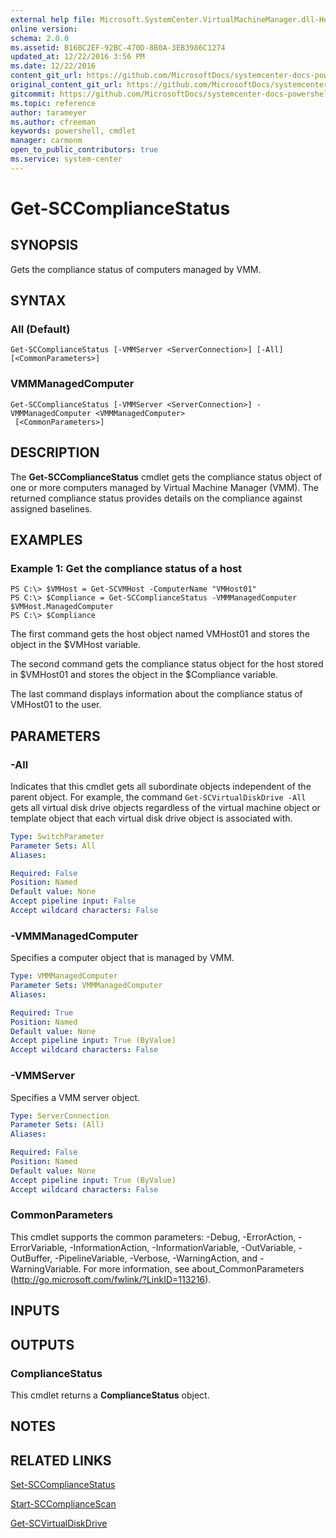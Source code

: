 ```yaml
---
external help file: Microsoft.SystemCenter.VirtualMachineManager.dll-Help.xml
online version: 
schema: 2.0.0
ms.assetid: B16BC2EF-92BC-470D-8B0A-3EB3986C1274
updated_at: 12/22/2016 3:56 PM
ms.date: 12/22/2016
content_git_url: https://github.com/MicrosoftDocs/systemcenter-docs-powershell/blob/master/systemcenter-cmdlets/SystemCenter2016/VirtualMachineManager/vlatest/Get-SCComplianceStatus.md
original_content_git_url: https://github.com/MicrosoftDocs/systemcenter-docs-powershell/blob/master/systemcenter-cmdlets/SystemCenter2016/VirtualMachineManager/vlatest/Get-SCComplianceStatus.md
gitcommit: https://github.com/MicrosoftDocs/systemcenter-docs-powershell/blob/96e5647587661652225fbdd2c797cd4d59d542bc/systemcenter-cmdlets/SystemCenter2016/VirtualMachineManager/vlatest/Get-SCComplianceStatus.md
ms.topic: reference
author: tarameyer
ms.author: cfreeman
keywords: powershell, cmdlet
manager: carmonm
open_to_public_contributors: true
ms.service: system-center
---
```


# Get-SCComplianceStatus

## SYNOPSIS
Gets the compliance status of computers managed by VMM.

## SYNTAX

### All (Default)
```
Get-SCComplianceStatus [-VMMServer <ServerConnection>] [-All] [<CommonParameters>]
```

### VMMManagedComputer
```
Get-SCComplianceStatus [-VMMServer <ServerConnection>] -VMMManagedComputer <VMMManagedComputer>
 [<CommonParameters>]
```

## DESCRIPTION
The **Get-SCComplianceStatus** cmdlet gets the compliance status object of one or more computers managed by Virtual Machine Manager (VMM).
The returned compliance status provides details on the compliance against assigned baselines.

## EXAMPLES

### Example 1: Get the compliance status of a host
```
PS C:\> $VMHost = Get-SCVMHost -ComputerName "VMHost01"
PS C:\> $Compliance = Get-SCComplianceStatus -VMMManagedComputer $VMHost.ManagedComputer
PS C:\> $Compliance
```

The first command gets the host object named VMHost01 and stores the object in the $VMHost variable.

The second command gets the compliance status object for the host stored in $VMHost01 and stores the object in the $Compliance variable.

The last command displays information about the compliance status of VMHost01 to the user.

## PARAMETERS

### -All
Indicates that this cmdlet gets all subordinate objects independent of the parent object.
For example, the command `Get-SCVirtualDiskDrive -All` gets all virtual disk drive objects regardless of the virtual machine object or template object that each virtual disk drive object is associated with.

```yaml
Type: SwitchParameter
Parameter Sets: All
Aliases: 

Required: False
Position: Named
Default value: None
Accept pipeline input: False
Accept wildcard characters: False
```

### -VMMManagedComputer
Specifies a computer object that is managed by VMM.

```yaml
Type: VMMManagedComputer
Parameter Sets: VMMManagedComputer
Aliases: 

Required: True
Position: Named
Default value: None
Accept pipeline input: True (ByValue)
Accept wildcard characters: False
```

### -VMMServer
Specifies a VMM server object.

```yaml
Type: ServerConnection
Parameter Sets: (All)
Aliases: 

Required: False
Position: Named
Default value: None
Accept pipeline input: True (ByValue)
Accept wildcard characters: False
```

### CommonParameters
This cmdlet supports the common parameters: -Debug, -ErrorAction, -ErrorVariable, -InformationAction, -InformationVariable, -OutVariable, -OutBuffer, -PipelineVariable, -Verbose, -WarningAction, and -WarningVariable. For more information, see about_CommonParameters (http://go.microsoft.com/fwlink/?LinkID=113216).

## INPUTS

## OUTPUTS

### ComplianceStatus
This cmdlet returns a **ComplianceStatus** object.

## NOTES

## RELATED LINKS

[Set-SCComplianceStatus](xref:SystemCenter2016/VirtualMachineManager/vlatest/Set-SCComplianceStatus.md)

[Start-SCComplianceScan](xref:SystemCenter2016/VirtualMachineManager/vlatest/Start-SCComplianceScan.md)

[Get-SCVirtualDiskDrive](xref:SystemCenter2016/VirtualMachineManager/vlatest/Get-SCVirtualDiskDrive.md)

